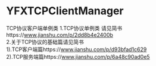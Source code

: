 # YFXTCPClientManager
TCP协议客户端单例类
1.TCP协议单例类 请见简书https://www.jianshu.com/p/2dd8b4e2400b  
2.关于TCP协议的基础篇请见简书  
  1).TCP客户端篇https://www.jianshu.com/p/d93bfad1c629  
  2).TCP服务端篇https://www.jianshu.com/p/6a48c90ad0e5
